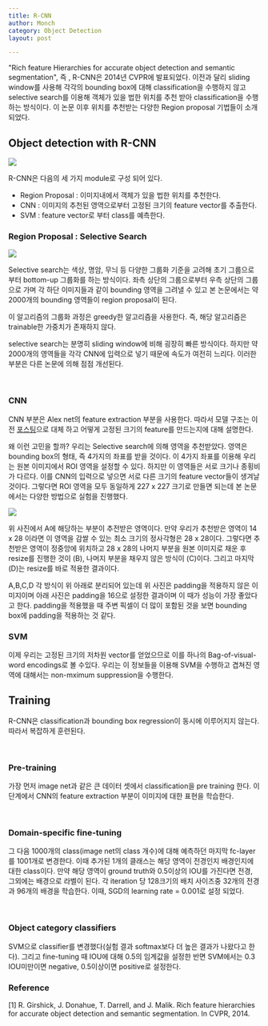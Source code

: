 ```yaml
---
title: R-CNN
author: Monch
category: Object Detection
layout: post

---
```




 "Rich feature Hierarchies for accurate object detection and semantic segmentation", 즉 , R-CNN은 2014년 CVPR에 발표되었다. 이전과 달리 sliding window를 사용해 각각의 bounding box에 대해 classification을 수행하지 않고 selective search를 이용해 객체가 있을 법한 위치를 추천 받아 classification을 수행하는 방식이다. 이 논문 이후 위치를 추천받는 다양한 Region proposal 기법들이 소개되었다.



<h2>Object detection with R-CNN</h2>

<img src="/home/aiffel0042/Desktop/personal/컴활/screate/studyblog/_posts/paper/{{'assets/picture/rcnn.jpg' | relative_url}}">



R-CNN은 다음의 세 가지 module로 구성 되어 있다.

- Region Proposal : 이미지내에서 객체가 있을 법한 위치를 추천한다.
- CNN : 이미지의 추천된 영역으로부터 고정된 크기의 feature vector를 추출한다.
- SVM : feature vector로 부터 class를 예측한다.



<h3>Region Proposal : Selective Search</h3>

<img src="/home/aiffel0042/Desktop/personal/컴활/screate/studyblog/_posts/paper/{{'assets/picture/selective_serach.jpg' | relative_url}}">



Selective search는 색상, 명암, 무늬 등 다양한 그룹화 기준을 고려해 초기 그룹으로부터 bottom-up 그룹화를 하는 방식이다. 좌측 상단의 그룹으로부터 우측 상단의 그룹으로 가며 각 하단 이미지들과 같이 bounding 영역을 그려낼 수 있고 본 논문에서는 약 2000개의 bounding 영역들이 region proposal이 된다. 

이 알고리즘의 그룹화 과정은 greedy한 알고리즘을 사용한다. 즉, 해당 알고리즘은 trainable한 가중치가 존재하지 않다.

selective search는 분명히 sliding window에 비해 굉장히 빠른 방식이다. 하지만 약 2000개의 영역들을 각각 CNN에 입력으로 넣기 때문에 속도가 여전히 느리다. 이러한 부분은 다른 논문에 의해 점점 개선된다.

<br>

<h3>CNN</h3>

CNN 부분은 Alex net의 feature extraction 부분을 사용한다. 따라서 모델 구조는 이전 [포스팅](https://songminkee.github.io/studyblog/backbone/2020/06/23/Alex_net.html)으로 대체 하고 어떻게 고정된 크기의 feature를 만드는지에 대해 설명한다.

왜 이런 고민을 할까? 우리는 Selective search에 의해 영역을 추천받았다. 영역은 bounding box의 형태, 즉 4가지의 좌표를 받을 것이다. 이 4가지 좌표를 이용해 우리는 원본 이미지에서 ROI 영역을 설정할 수 있다. 하지만 이 영역들은 서로 크기나 종횡비가 다르다. 이를 CNN의 입력으로 넣으면 서로 다른 크기의 feature vector들이 생겨날 것이다. 그렇다면 ROI 영역을 모두 동일하게  227 x 227 크기로 만들면 되는데 본 논문에서는 다양한 방법으로 실험을 진행했다.



<img src="/home/aiffel0042/Desktop/personal/컴활/screate/studyblog/_posts/paper/{{'assets/picture/rcnn_input.jpg' | relative_url}}">



위 사진에서 A에 해당하는 부분이 추전받은 영역이다. 만약 우리가 추천받은 영역이 14 x 28 이라면 이 영역을 감쌀 수 있는 최소 크기의 정사각형은 28 x 28이다. 그렇다면 추천받은 영역이 정중앙에 위치하고 28 x 28의 나머지 부분을 원본 이미지로 채운 후 resize를 진행한 것이 (B), 나머지 부분을 채우지 않은 방식이 (C)이다. 그리고 마지막 (D)는 resize를 바로 적용한 결과이다. 

A,B,C,D 각 방식이 위 아래로 분리되어 있는데 위 사진은 padding을 적용하지 않은 이미지이며 아래 사진은 padding을 16으로 설정한 결과이며 이 때가 성능이 가장 좋았다고 한다. padding을 적용했을 때 주변 픽셀이 더 많이 포함된 것을 보면 bounding box에 padding을 적용하는 것 같다.



<h3>SVM</h3>

이제 우리는 고정된 크기의 저차원 vector를 얻었으므로 이를 하나의 Bag-of-visual-word encodings로 볼 수있다. 우리는 이 정보들을 이용해 SVM을 수행하고 겹쳐진 영역에 대해서는 non-mximum suppression을 수행한다.



<h2>Training</h2>

R-CNN은 classification과 bounding box regression이 동시에 이루어지지 않는다. 따라서 복잡하게 훈련된다.

<br>

<h3>Pre-training</h3>

가장 먼저 image net과 같은 큰 데이터 셋에서 classification을 pre training 한다. 이 단계에서 CNN의 feature extraction 부분이 이미지에 대한 표현을 학습한다.

<br>

<h3>Domain-specific fine-tuning</h3>

그 다음 1000개의 class(image net의 class 개수)에 대해 예측하던 마지막 fc-layer를 1001개로 변경한다. 이때 추가된 1개의 클래스는 해당 영역이 전경인지 배경인지에 대한 class이다. 만약 해당 영역이 ground truth와 0.5이상의 IOU를 가진다면 전경, 그외에는 배경으로 라벨이 된다. 각 iteration 당 128크기의 배치 사이즈중 32개의 전경과 96개의 배경을 학습한다. 이때, SGD의 learning rate = 0.001로 설정 되었다.

<br>

<h3>Object category classifiers</h3>

SVM으로 classifier를 변경했다(실험 결과 softmax보다 더 높은 결과가 나왔다고 한다). 그리고 fine-tuning 때 IOU에 대해 0.5의 임계값을 설정한 반면 SVM에서는 0.3 IOU미만이면  negative, 0.5이상이면 positive로 설정한다.

<h3>Reference</h3>

[1] R. Girshick, J. Donahue, T. Darrell, and J. Malik. Rich feature hierarchies for accurate object detection and semantic segmentation. In CVPR, 2014.  